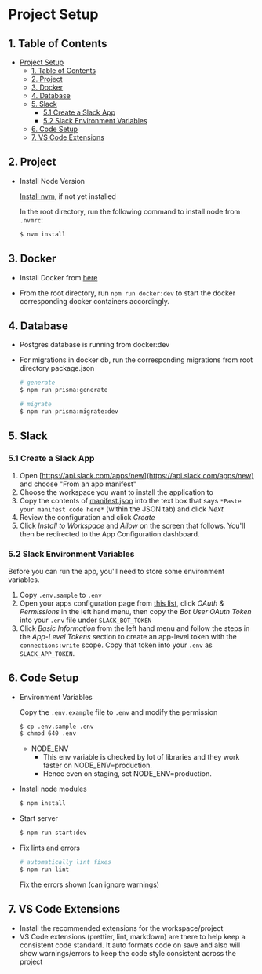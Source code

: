 # Project Setup

## 1. Table of Contents

- [Project Setup](#project-setup)
  - [1. Table of Contents](#1-table-of-contents)
  - [2. Project](#2-project)
  - [3. Docker](#3-docker)
  - [4. Database](#4-database)
  - [5. Slack](#5-slack)
    - [5.1 Create a Slack App](#51-create-a-slack-app)
    - [5.2 Slack Environment Variables](#52-slack-environment-variables)
  - [6. Code Setup](#6-code-setup)
  - [7. VS Code Extensions](#7-vs-code-extensions)

## 2. Project

- Install Node Version

  [Install nvm](https://github.com/nvm-sh/nvm#installing-and-updating), if not yet installed

  In the root directory, run the following command to install node from `.nvmrc`:

  ```bash
  $ nvm install
  ```

## 3. Docker

- Install Docker from [here](https://www.docker.com/products/docker-desktop)

- From the root directory, run `npm run docker:dev` to start the docker corresponding docker containers accordingly.

## 4. Database

- Postgres database is running from docker:dev

- For migrations in docker db, run the corresponding migrations from root directory package.json

  ```bash
  # generate
  $ npm run prisma:generate

  # migrate
  $ npm run prisma:migrate:dev
  ```

## 5. Slack

### 5.1 Create a Slack App
1. Open [https://api.slack.com/apps/new](https://api.slack.com/apps/new) and choose "From an app manifest"
2. Choose the workspace you want to install the application to
3. Copy the contents of [manifest.json](./manifest.json) into the text box that says `*Paste your manifest code here*` (within the JSON tab) and click *Next*
4. Review the configuration and click *Create*
5. Click *Install to Workspace* and *Allow* on the screen that follows. You'll then be redirected to the App Configuration dashboard.

### 5.2 Slack Environment Variables
Before you can run the app, you'll need to store some environment variables.

1. Copy `.env.sample` to `.env`
2. Open your apps configuration page from [this list](https://api.slack.com/apps), click *OAuth & Permissions* in the left hand menu, then copy the *Bot User OAuth Token* into your `.env` file under `SLACK_BOT_TOKEN`
3. Click *Basic Information* from the left hand menu and follow the steps in the *App-Level Tokens* section to create an app-level token with the `connections:write` scope. Copy that token into your `.env` as `SLACK_APP_TOKEN`.

## 6. Code Setup

- Environment Variables

  Copy the `.env.example` file to `.env` and modify the permission

  ```bash
  $ cp .env.sample .env
  $ chmod 640 .env
  ```

  - NODE_ENV
    - This env variable is checked by lot of libraries and they work faster on NODE_ENV=production.
    - Hence even on staging, set NODE_ENV=production.

- Install node modules

  ```bash
  $ npm install
  ```

- Start server

  ```bash
  $ npm run start:dev
  ```

- Fix lints and errors

  ```bash
  # automatically lint fixes
  $ npm run lint
  ```

  Fix the errors shown (can ignore warnings)


## 7. VS Code Extensions

- Install the recommended extensions for the workspace/project
- VS Code extensions (prettier, lint, markdown) are there to help keep a consistent code standard. It auto formats code on save and also will show warnings/errors to keep the code style consistent across the project